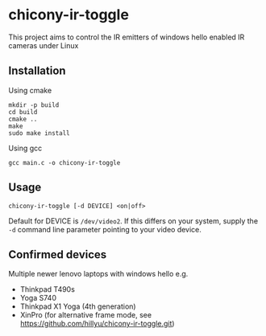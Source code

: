 # chicony-ir-toggle
This project aims to control the IR emitters of windows hello enabled IR cameras under Linux

## Installation

Using cmake
```
mkdir -p build
cd build
cmake ..
make
sudo make install
```

Using gcc
```
gcc main.c -o chicony-ir-toggle
```

## Usage

```
chicony-ir-toggle [-d DEVICE] <on|off>
```
Default for DEVICE is `/dev/video2`. If this differs on your system, supply the `-d` command line parameter pointing to your video device.

## Confirmed devices 
Multiple newer lenovo laptops with windows hello e.g.
* Thinkpad T490s
* Yoga S740
* Thinkpad X1 Yoga (4th generation)
* XinPro (for alternative frame mode, see https://github.com/hillyu/chicony-ir-toggle.git)